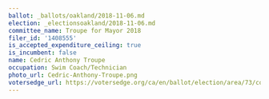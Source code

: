 ```yaml
---
ballot: _ballots/oakland/2018-11-06.md
election: _electionsoakland/2018-11-06.md
committee_name: Troupe for Mayor 2018
filer_id: '1408555'
is_accepted_expenditure_ceiling: true
is_incumbent: false
name: Cedric Anthony Troupe
occupation: Swim Coach/Technician
photo_url: Cedric-Anthony-Troupe.png
votersedge_url: https://votersedge.org/ca/en/ballot/election/area/73/contests/contest/17342/candidate/139777?&county=alameda%20county&election_authority_id=1
---
```


